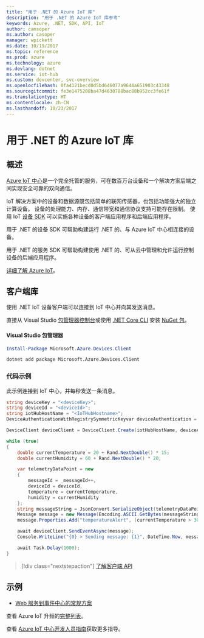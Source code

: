 ```yaml
---
title: "用于 .NET 的 Azure IoT 库"
description: "用于 .NET 的 Azure IoT 库参考"
keywords: Azure, .NET, SDK, API, IoT
author: camsoper
ms.author: casoper
manager: wpickett
ms.date: 10/19/2017
ms.topic: reference
ms.prod: azure
ms.technology: azure
ms.devlang: dotnet
ms.service: iot-hub
ms.custom: devcenter, svc-overview
ms.openlocfilehash: 0fa4121becd0d5bd646077a9644a651903c43348
ms.sourcegitcommit: fe3e1475208ba47d4630788bac88b952cc3fe61f
ms.translationtype: HT
ms.contentlocale: zh-CN
ms.lasthandoff: 10/23/2017
---
```

# <a name="azure-iot-libraries-for-net"></a>用于 .NET 的 Azure IoT 库

## <a name="overview"></a>概述

[Azure IoT 中心](https://azure.microsoft.com/services/iot-hub/)是一个完全托管的服务，可在数百万台设备和一个解决方案后端之间实现安全可靠的双向通信。

IoT 解决方案中的设备和数据源既包括简单的联网传感器，也包括功能强大的独立计算设备。 设备的处理能力、内存、通信带宽和通信协议支持可能存在限制。 使用 IoT [设备 SDK](https://docs.microsoft.com/azure/iot-hub/iot-hub-devguide-sdks) 可以实施各种设备的客户端应用程序和后端应用程序。

用于 .NET 的设备 SDK 可帮助构建运行 .NET 的、与 Azure IoT 中心相连接的设备。

用于 .NET 的服务 SDK 可帮助构建使用 .NET 的、可从云中管理和允许运行控制设备的后端应用程序。

[详细了解 Azure IoT](https://docs.microsoft.com/azure/iot-hub/)。


## <a name="client-library"></a>客户端库

使用 .NET IoT 设备客户端可以连接到 IoT 中心并向其发送消息。

直接从 Visual Studio [包管理器控制台][PackageManager]或使用 [.NET Core CLI][DotNetCLI] 安装 [NuGet 包]( https://www.nuget.org/packages/Microsoft.Azure.Devices.Client)。

#### <a name="visual-studio-package-manager"></a>Visual Studio 包管理器

```powershell
Install-Package Microsoft.Azure.Devices.Client
```

```bash
dotnet add package Microsoft.Azure.Devices.Client
```
### <a name="code-examples"></a>代码示例 

此示例连接到 IoT 中心，并每秒发送一条消息。

```csharp
string deviceKey = "<deviceKey>";
string deviceId = "<deviceId>";
string iotHubHostName = "<IoTHubHostname>";
DeviceAuthenticationWithRegistrySymmetricKeyvar deviceAuthentication = new DeviceAuthenticationWithRegistrySymmetricKey(deviceId, deviceKey);

DeviceClient deviceClient = DeviceClient.Create(iotHubHostName, deviceAuthentication, TransportType.Mqtt);

while (true)
{
    double currentTemperature = 20 + Rand.NextDouble() * 15;
    double currentHumidity = 60 + Rand.NextDouble() * 20;

    var telemetryDataPoint = new
    {
        messageId = _messageId++,
        deviceId = deviceId,
        temperature = currentTemperature,
        humidity = currentHumidity
    };
    string messageString = JsonConvert.SerializeObject(telemetryDataPoint);
    Message message = new Message(Encoding.ASCII.GetBytes(messageString));
    message.Properties.Add("temperatureAlert", (currentTemperature > 30) ? "true" : "false");

    await deviceClient.SendEventAsync(message);
    Console.WriteLine("{0} > Sending message: {1}", DateTime.Now, messageString);

    await Task.Delay(1000);
}
```


> [!div class="nextstepaction"]
> [了解客户端 API](/dotnet/api/overview/azure/iot/client)

## <a name="samples"></a>示例

- [Web 服务到事件中心的常规方案](https://azure.microsoft.com/resources/samples/event-hubs-dotnet-importfromweb/)

查看 Azure IoT 升频的[完整列表](https://azure.microsoft.com/resources/samples/?platform=dotnet&service=iot-hub)。

查看 [Azure IoT 中心开发人员指南](https://docs.microsoft.com/azure/iot-hub/iot-hub-devguide)获取更多指导。

[PackageManager]: https://docs.microsoft.com/nuget/tools/package-manager-console
[DotNetCLI]: https://docs.microsoft.com/dotnet/core/tools/dotnet-add-package
